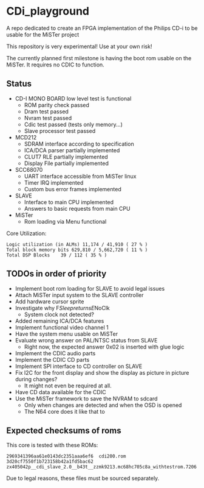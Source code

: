 # CDi_playground

A repo dedicated to create an FPGA implementation of the Philips CD-i to be usable for the MiSTer project

This repository is very experimental! Use at your own risk!

The currently planned first milestone is having the boot rom usable
on the MiSTer.
It requires no CDIC to function.


## Status

* CD-I MONO BOARD low level test is functional
	* ROM parity check passed
	* Dram test passed
	* Nvram test passed
	* Cdic test passed (tests only memory...)
	* Slave processor test passed
* MCD212
	* SDRAM interface according to specification
	* ICA/DCA parser partially implemented
	* CLUT7 RLE partially implemented
	* Display File partially implemented
* SCC68070
	* UART interface accessible from MiSTer linux
	* Timer IRQ implemented
	* Custom bus error frames implemented
* SLAVE
	* Interface to main CPU implemented
	* Answers to basic requests from main CPU
* MiSTer
	* Rom loading via Menu functional

Core Utilization:

	Logic utilization (in ALMs)	11,174 / 41,910 ( 27 % )
	Total block memory bits	629,810 / 5,662,720 ( 11 % )
	Total DSP Blocks	39 / 112 ( 35 % )

## TODOs in order of priority

* Implement boot rom loading for SLAVE to avoid legal issues
* Attach MiSTer input system to the SLAVE controller
* Add hardware cursor sprite
* Investigate why F$Sleep returns E$NoClk
	* System clock not detected?
* Added remaining ICA/DCA features
* Implement functional video channel 1
* Have the system menu usable on MiSTer
* Evaluate wrong answer on PAL/NTSC status from SLAVE
	* Right now, the expected answer 0x02 is inserted with glue logic
* Implement the CDIC audio parts
* Implement the CDIC CD parts
* Implement SPI interface to CD controller on SLAVE
* Fix I2C for the front display and show the display as picture in picture during changes?
	* It might not even be required at all.
* Have CD data available for the CDIC
* Use the MiSTer framework to save the NVRAM to sdcard
	* Only when changes are detected and when the OSD is opened
	* The N64 core does it like that to

## Expected checksums of roms

This core is tested with these ROMs:

	2969341396aa61e0143dc2351aaa6ef6  cdi200.rom
	3d20cf7550f1b723158b42a1fd5bac62  zx405042p__cdi_slave_2.0__b43t__zzmk9213.mc68hc705c8a_withtestrom.7206

Due to legal reasons, these files must be sourced separately.


